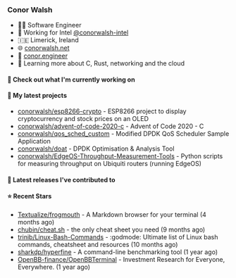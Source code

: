 ### Conor Walsh
- 👷‍♂️ Software Engineer
- 🏢 Working for Intel [@conorwalsh-intel](https://github.com/conorwalsh-intel)
- 🇮🇪 Limerick, Ireland
- 🌐 [conorwalsh.net](https://conorwalsh.net)
- 📙 [conor.engineer](https://conor.engineer)
- 🌱 Learning more about C, Rust, networking and the cloud

#### 🔨 Check out what I'm currently working on


#### 🌱 My latest projects

- [conorwalsh/esp8266-crypto](https://github.com/conorwalsh/esp8266-crypto) - ESP8266 project to display cryptocurrency and stock prices on an OLED
- [conorwalsh/advent-of-code-2020-c](https://github.com/conorwalsh/advent-of-code-2020-c) - Advent of Code 2020 - C
- [conorwalsh/qos_sched_custom](https://github.com/conorwalsh/qos_sched_custom) - Modified DPDK QoS Scheduler Sample Application
- [conorwalsh/doat](https://github.com/conorwalsh/doat) - DPDK Optimisation &amp; Analysis Tool
- [conorwalsh/EdgeOS-Throughput-Measurement-Tools](https://github.com/conorwalsh/EdgeOS-Throughput-Measurement-Tools) - Python scripts for measuring throughput on Ubiquiti routers (running EdgeOS)

#### 🔭 Latest releases I've contributed to


#### ⭐ Recent Stars

- [Textualize/frogmouth](https://github.com/Textualize/frogmouth) - A Markdown browser for your terminal (4 months ago)
- [chubin/cheat.sh](https://github.com/chubin/cheat.sh) - the only cheat sheet you need (9 months ago)
- [trinib/Linux-Bash-Commands](https://github.com/trinib/Linux-Bash-Commands) - :godmode: Ultimate list of Linux bash commands, cheatsheet and resources (10 months ago)
- [sharkdp/hyperfine](https://github.com/sharkdp/hyperfine) - A command-line benchmarking tool (1 year ago)
- [OpenBB-finance/OpenBBTerminal](https://github.com/OpenBB-finance/OpenBBTerminal) - Investment Research for Everyone, Everywhere. (1 year ago)
